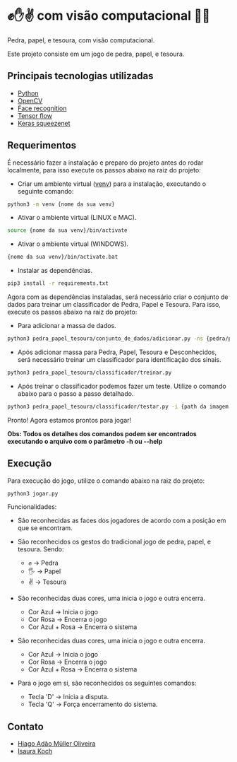 # ✊✋✌️ com visão computacional 🙆‍♂️

Pedra, papel, e tesoura, com visão computacional.

Este projeto consiste em um jogo de pedra, papel, e tesoura.

## Principais tecnologias utilizadas
 - [Python](https://www.python.org/)
 - [OpenCV](https://opencv.org/)
 - [Face recognition](https://github.com/ageitgey/face_recognition)
 - [Tensor flow](https://www.tensorflow.org/?hl=pt-br)
 - [Keras squeezenet](https://pypi.org/project/keras_squeezenet/)
 
## Requerimentos
É necessário fazer a instalação e preparo do projeto antes do rodar localmente, para isso execute os passos abaixo na raiz do projeto:

- Criar um ambiente virtual ([venv](https://docs.python.org/3/library/venv.html)) para a instalação, executando o seguinte comando:
```sh
python3 -m venv {nome da sua venv}
```
- Ativar o ambiente virtual (LINUX e MAC).
```bash
source {nome da sua venv}/bin/activate
```
- Ativar o ambiente virtual (WINDOWS).
```bash
{nome da sua venv}/bin/activate.bat
```
- Instalar as dependências.
```sh
pip3 install -r requirements.txt
```

Agora com as dependências instaladas, será necessário criar o conjunto de dados para treinar um classificador de Pedra, Papel e Tesoura.
Para isso, execute os passos abaixo na raiz do projeto:

- Para adicionar a massa de dados.
```sh
python3 pedra_papel_tesoura/conjunto_de_dados/adicionar.py -ns {pedra/papel/tesoura/desconhecido} -q {quantidade de capturas}
```

- Após adicionar massa para Pedra, Papel, Tesoura e Desconhecidos, será necessário treinar um classificador para identificação dos sinais.
```sh
python3 pedra_papel_tesoura/classificador/treinar.py
```

- Após treinar o classificador podemos fazer um teste. Utilize o comando abaixo para o passo a passo detalhado.
```sh
python3 pedra_papel_tesoura/classificador/testar.py -i {path da imagem a ser testada}
```

Pronto! Agora estamos prontos para jogar!

**Obs: Todos os detalhes dos comandos podem ser encontrados executando o arquivo com o parâmetro -h ou --help**

## Execução

Para execução do jogo, utilize o comando abaixo na raiz do projeto:

```sh
python3 jogar.py
```

Funcionalidades:

- São reconhecidas as faces dos jogadores de acordo com a posição em que se encontram.
- São reconhecidos os gestos do tradicional jogo de pedra, papel, e tesoura. Sendo:
  - ✊ -> Pedra
  - 🖐 -> Papel
  - ✌️ -> Tesoura
 
- São reconhecidas duas cores, uma inicia o jogo e outra encerra.
  - Cor Azul -> Inicia o jogo
  - Cor Rosa -> Encerra o jogo
  - Cor Azul + Rosa -> Encerra o sistema

- São reconhecidas duas cores, uma inicia o jogo e outra encerra.
  - Cor Azul -> Inicia o jogo
  - Cor Rosa -> Encerra o jogo
  - Cor Azul + Rosa -> Encerra o sistema

- Para o jogo em si, são reconhecidos os seguintes comandos:
  - Tecla 'D' -> Inicia a disputa.
  - Tecla 'Q' -> Força encerramento do sistema.
 
## Contato

- [Hiago Adão Müller Oliveira](https://www.linkedin.com/in/hiago-adão-müller-oliveira-b223b1161)
- [Isaura Koch](https://www.linkedin.com/in/isaura-koch-a3a990169/)
 
